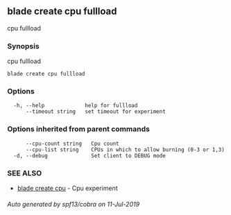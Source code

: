 ## blade create cpu fullload

cpu fullload

### Synopsis

cpu fullload

```
blade create cpu fullload
```

### Options

```
  -h, --help             help for fullload
      --timeout string   set timeout for experiment
```

### Options inherited from parent commands

```
      --cpu-count string   Cpu count
      --cpu-list string    CPUs in which to allow burning (0-3 or 1,3)
  -d, --debug              Set client to DEBUG mode
```

### SEE ALSO

* [blade create cpu](blade_create_cpu.md)	 - Cpu experiment

###### Auto generated by spf13/cobra on 11-Jul-2019
